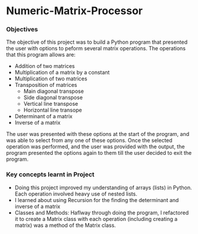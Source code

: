 # Numeric-Matrix-Processor

### Objectives
The objective of this project was to build a Python program that presented the user with options to peform several matrix operations. The operations that this program allows are:
- Addition of two matrices
- Multiplication of a matrix by a constant
- Multiplication of two matrices
- Transposition of matrices
  - Main diagonal transpose
  - Side diagonal transpose
  - Vertical line transpose
  - Horizontal line transope
- Determinant of a matrix
- Inverse of a matrix

The user was presented with these options at the start of the program, and was able to select from any one of these options. Once the selected operation was performed, and the user was provided with the output, the program presented the options again to them till the user decided to exit the program.

### Key concepts learnt in Project
- Doing this project improved my understanding of arrays (lists) in Python. Each operation involved heavy use of nested lists.
- I learned about using Recursion for the finding the determinant and inverse of a matrix
- Classes and Methods: Haflway through doing the program, I refactored it to create a Matrix class with each operation (including creating a matrix) was a method of the Matrix class.
